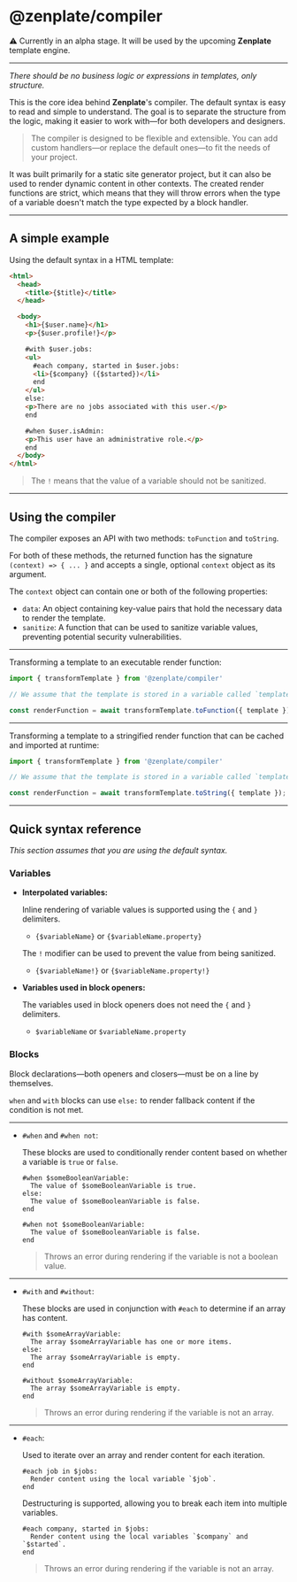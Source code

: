 # @zenplate/compiler

⚠️ Currently in an alpha stage. It will be used by the upcoming **Zenplate** template engine.

---

_There should be no business logic or expressions in templates, only structure._

This is the core idea behind **Zenplate**'s compiler. The default syntax is easy to read and simple to understand. The goal is to separate the structure from the logic, making it easier to work with—for both developers and designers.

> The compiler is designed to be flexible and extensible. You can add custom handlers—or replace the default ones—to fit the needs of your project.

It was built primarily for a static site generator project, but it can also be used to render dynamic content in other contexts. The created render functions are strict, which means that they will throw errors when the type of a variable doesn't match the type expected by a block handler.

---

## A simple example

Using the default syntax in a HTML template:

```html
<html>
  <head>
    <title>{$title}</title>
  </head>

  <body>
    <h1>{$user.name}</h1>
    <p>{$user.profile!}</p>

    #with $user.jobs:
    <ul>
      #each company, started in $user.jobs:
      <li>{$company} ({$started})</li>
      end
    </ul>
    else:
    <p>There are no jobs associated with this user.</p>
    end

    #when $user.isAdmin:
    <p>This user have an administrative role.</p>
    end
  </body>
</html>
```

> The `!` means that the value of a variable should not be sanitized.

---

## Using the compiler

The compiler exposes an API with two methods: `toFunction` and `toString`.

For both of these methods, the returned function has the signature `(context) => { ... }` and accepts a single, optional `context` object as its argument.

  The `context` object can contain one or both of the following properties:

  - `data`: An object containing key-value pairs that hold the necessary data to render the template.
  - `sanitize`: A function that can be used to sanitize variable values, preventing potential security vulnerabilities.

---

Transforming a template to an executable render function:

```js
import { transformTemplate } from '@zenplate/compiler'

// We assume that the template is stored in a variable called `template`.

const renderFunction = await transformTemplate.toFunction({ template });
```

---

Transforming a template to a stringified render function that can be cached and imported at runtime:

```js
import { transformTemplate } from '@zenplate/compiler'

// We assume that the template is stored in a variable called `template`.

const renderFunction = await transformTemplate.toString({ template });
```

---

## Quick syntax reference

*This section assumes that you are using the default syntax.*

### Variables

- **Interpolated variables:**

  Inline rendering of variable values is supported using the `{` and `}` delimiters.

  - `{$variableName}` or `{$variableName.property}`

  The `!` modifier can be used to prevent the value from being sanitized.

  - `{$variableName!}` or `{$variableName.property!}`

- **Variables used in block openers:**

  The variables used in block openers does not need the `{` and `}` delimiters.

  - `$variableName` or `$variableName.property`

### Blocks

Block declarations—both openers and closers—must be on a line by themselves.

`when` and `with` blocks can use `else:` to render fallback content if the condition is not met.

---

- `#when` and `#when not`:

  These blocks are used to conditionally render content based on whether a variable is `true` or `false`.

  ```
  #when $someBooleanVariable:
    The value of $someBooleanVariable is true.
  else:
    The value of $someBooleanVariable is false.
  end
  ```

  ```
  #when not $someBooleanVariable:
    The value of $someBooleanVariable is false.
  end
  ```

  > Throws an error during rendering if the variable is not a boolean value.

---

- `#with` and `#without`:

  These blocks are used in conjunction with `#each` to determine if an array has content.

  ```
  #with $someArrayVariable:
    The array $someArrayVariable has one or more items.
  else:
    The array $someArrayVariable is empty.
  end
  ```

  ```
  #without $someArrayVariable:
    The array $someArrayVariable is empty.
  end
  ```

  > Throws an error during rendering if the variable is not an array.

---

- `#each`:

  Used to iterate over an array and render content for each iteration.

  ```
  #each job in $jobs:
    Render content using the local variable `$job`.
  end
  ```

  Destructuring is supported, allowing you to break each item into multiple variables.

  ```
  #each company, started in $jobs:
    Render content using the local variables `$company` and `$started`.
  end
  ```

  > Throws an error during rendering if the variable is not an array.